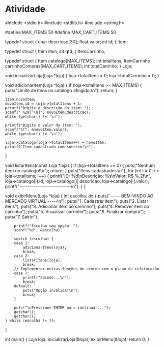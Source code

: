 # Atividade

#include <stdio.h>
#include <stdlib.h>
#include <string.h>

#define MAX_ITEMS 50
#define MAX_CART_ITEMS 50

typedef struct {
    char descricao[30];
    float valor;
    int id;
} Item;

typedef struct {
    Item item;
    int qtd;
} ItemCarrinho;

typedef struct {
    Item catalogo[MAX_ITEMS];
    int totalItens;
    ItemCarrinho carrinhoCompras[MAX_CART_ITEMS];
    int totalCarrinho;
} Loja;

void inicializarLoja(Loja *loja) {
    loja->totalItens = 0;
    loja->totalCarrinho = 0;
}

void adicionarItem(Loja *loja) {
    if (loja->totalItens >= MAX_ITEMS) {
        puts("Limite de itens no catálogo atingido.\n");
        return;
    }

    Item novoItem;
    novoItem.id = loja->totalItens + 1;
    printf("Digite a descrição do item: ");
    scanf(" %29[^\n]", novoItem.descricao);
    while (getchar() != '\n');

    printf("Digite o valor do item: ");
    scanf("%f", &novoItem.valor);
    while (getchar() != '\n');

    loja->catalogo[loja->totalItens++] = novoItem;
    printf("Item cadastrado com sucesso!\n");
}

void listarItens(const Loja *loja) {
    if (loja->totalItens == 0) {
        puts("Nenhum item no catálogo!\n");
        return;
    }
    puts("Itens cadastrados:\n");
    for (int i = 0; i < loja->totalItens; i++) {
        printf("ID: %d\nDescrição: %s\nValor: R$ %.2f\n", loja->catalogo[i].id, loja->catalogo[i].descricao, loja->catalogo[i].valor);
        printf("--------------------------\n");
    }
}

void exibirMenu(Loja *loja) {
    int escolha;
    do {
        puts("----- BEM-VINDO AO MERCADO VIRTUAL -----\n");
        puts("1. Cadastrar item");
        puts("2. Listar itens");
        puts("3. Adicionar item ao carrinho");
        puts("4. Remover item do carrinho");
        puts("5. Visualizar carrinho");
        puts("6. Finalizar compra");
        puts("7. Sair\n");

        printf("Escolha uma opção: ");
        scanf("%d", &escolha);

        switch (escolha) {
        case 1:
            adicionarItem(loja);
            break;
        case 2:
            listarItens(loja);
            break;
        // Implementar outras funções de acordo com o plano de refatoração
        case 7:
            printf("Saindo...\n");
            break;
        default:
            puts("Opção inválida!\n");
            break;
        }

        puts("\nPressione ENTER para continuar...");
        getchar();
        getchar();
    } while (escolha != 7);
}

int main() {
    Loja loja;
    inicializarLoja(&loja);
    exibirMenu(&loja);
    return 0;
}

